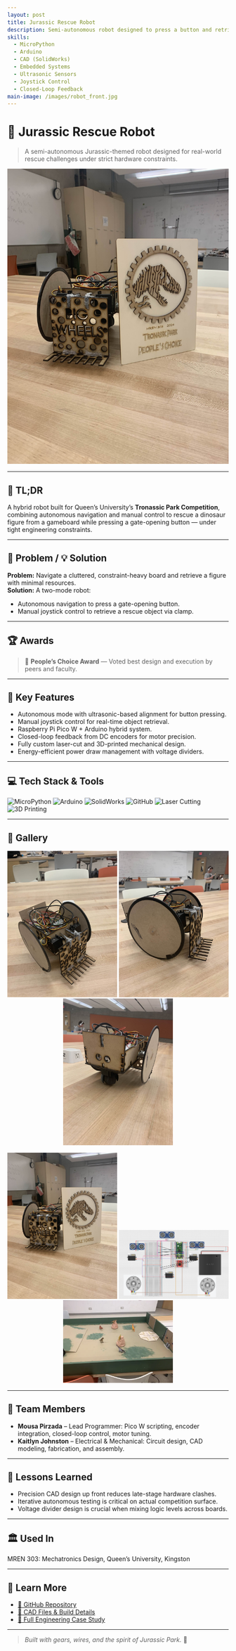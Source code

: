 ```yaml
---
layout: post
title: Jurassic Rescue Robot
description: Semi-autonomous robot designed to press a button and retrieve a figure in a Jurassic-themed competition.
skills:
  - MicroPython
  - Arduino
  - CAD (SolidWorks)
  - Embedded Systems
  - Ultrasonic Sensors
  - Joystick Control
  - Closed-Loop Feedback
main-image: /images/robot_front.jpg
---
```


# 🦖 Jurassic Rescue Robot

> A semi-autonomous Jurassic-themed robot designed for real-world rescue challenges under strict hardware constraints.

![Robot Demo](/assets/images/jurassic-rescue/award_robot.jpg)

---

## 🚀 TL;DR  
A hybrid robot built for Queen’s University’s **Tronassic Park Competition**, combining autonomous navigation and manual control to rescue a dinosaur figure from a gameboard while pressing a gate-opening button — under tight engineering constraints.

---

## 🧩 Problem / 💡 Solution

**Problem:** Navigate a cluttered, constraint-heavy board and retrieve a figure with minimal resources.  
**Solution:** A two-mode robot:  
- Autonomous navigation to press a gate-opening button.  
- Manual joystick control to retrieve a rescue object via clamp.

---

## 🏆 Awards

> 🥇 **People’s Choice Award** — Voted best design and execution by peers and faculty.

---

## 🔧 Key Features

- Autonomous mode with ultrasonic-based alignment for button pressing.
- Manual joystick control for real-time object retrieval.
- Raspberry Pi Pico W + Arduino hybrid system.
- Closed-loop feedback from DC encoders for motor precision.
- Fully custom laser-cut and 3D-printed mechanical design.
- Energy-efficient power draw management with voltage dividers.

---

## 💻 Tech Stack & Tools

![MicroPython](https://img.shields.io/badge/MicroPython-000000?style=flat&logo=python&logoColor=white)
![Arduino](https://img.shields.io/badge/Arduino-00979D?style=flat&logo=arduino&logoColor=white)
![SolidWorks](https://img.shields.io/badge/SolidWorks-E02C2C?style=flat&logo=solidworks&logoColor=white)
![GitHub](https://img.shields.io/badge/GitHub-181717?style=flat&logo=github)
![Laser Cutting](https://img.shields.io/badge/Laser--Cutting-red?style=flat)
![3D Printing](https://img.shields.io/badge/3D--Printing-orange?style=flat)

---

## 📸 Gallery

<!-- Front / Side / Back -->
<p align="center">
  <img src="/assets/images/jurassic-rescue/robot_front.jpg" alt="Front" width="250"/>
  <img src="/assets/images/jurassic-rescue/robot_side.jpg" alt="Side" width="250"/>
  <img src="/assets/images/jurassic-rescue/robot_back.jpg" alt="Back" width="250"/>
</p>

<!-- Award / Circuit / Gameboard -->
<p align="center">
  <img src="/assets/images/jurassic-rescue/award_robot.jpg" alt="Award" width="250"/>
  <img src="/assets/images/jurassic-rescue/electrical_schematic.png" alt="Schematic" width="250"/>
  <img src="/assets/images/jurassic-rescue/gameboard_middle.webp" alt="Gameplay" width="250"/>
</p>

---

## 🤝 Team Members

- **Mousa Pirzada** – Lead Programmer: Pico W scripting, encoder integration, closed-loop control, motor tuning.
- **Kaitlyn Johnston** – Electrical & Mechanical: Circuit design, CAD modeling, fabrication, and assembly.

---

## 🧠 Lessons Learned

- Precision CAD design up front reduces late-stage hardware clashes.
- Iterative autonomous testing is critical on actual competition surface.
- Voltage divider design is crucial when mixing logic levels across boards.

---

## 🏛️ Used In  
MREN 303: Mechatronics Design, Queen’s University, Kingston

---

## 📖 Learn More

- [🔗 GitHub Repository](https://github.com/20mup/JurassicRescueRobot)
- [📂 CAD Files & Build Details](https://github.com/20mup/JurassicRescueRobot/tree/main/design)
- [📄 Full Engineering Case Study](/docs/jurassic-rescue-case-study.md)

---

> _Built with gears, wires, and the spirit of Jurassic Park._ 🦕

